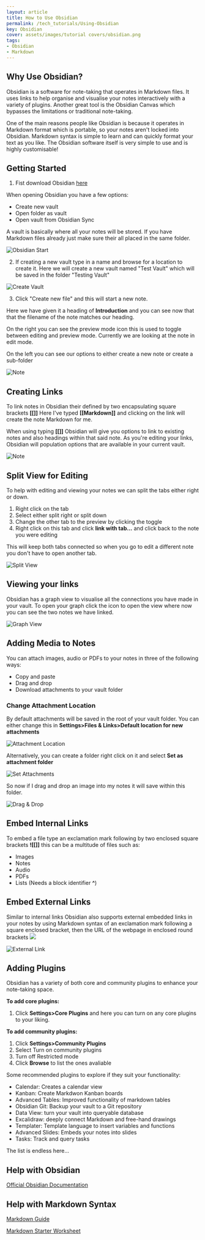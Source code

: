 ```yaml
---
layout: article
title: How to Use Obsidian
permalink: /tech_tutorials/Using-Obsidian
key: Obsidian
cover: assets/images/tutorial covers/obsidian.png
tags: 
- Obsidian
- Markdown
---
```


## Why Use Obsidian?

Obsidian is a software for note-taking that operates in Markdown files. It uses links to help organise and visualise your notes interactively with a variety of plugins. Another great tool is the Obsidian Canvas which bypasses the limitations or traditional note-taking.

One of the main reasons people like Obsidian is because it operates in Markdown format which is portable, so your notes aren't locked into Obsidian. Markdown syntax is simple to learn and can quickly format your text as you like. The Obsidian software itself is very simple to use and is highly customisable!

## Getting Started

1. Fist download Obsidian [here](https://obsidian.md)

When opening Obsidian you have a few options:

- Create new vault
- Open folder as vault
- Open vault from Obsidian Sync

A vault is basically where all your notes will be stored. If you have Markdown files already just make sure their all placed in the same folder.

![Obsidian Start](/assets/images/obsidian/startup.png)

2. If creating a new vault type in a name and browse for a location to create it. Here we will create a new vault named "Test Vault" which will be saved in the folder "Testing Vault"

![Create Vault](/assets/images/obsidian/create-vault.png)

3. Click "Create new file" and this will start a new note.

Here we have given it a heading of **Introduction** and you can see now that that the filename of the note matches our heading.

On the right you can see the preview mode icon this is used to toggle between editing and preview mode. Currently we are looking at the note in edit mode.

On the left you can see our options to either create a new note or create a sub-folder

![Note](/assets/images/obsidian/note.png)

## Creating Links

To link notes in Obsidian their defined by two encapsulating square brackets **[[]]** Here I've typed **[[Markdown]]** and clicking on the link will create the note Markdown for me.

When using typing **[[]]** Obsidian will give you options to link to existing notes and also headings within that said note. As you're editing your links, Obsidian will population options that are available in your current vault.

![Note](/assets/images/obsidian/link.png)

## Split View for Editing

To help with editing and viewing your notes we can split the tabs either right or down.

1. Right click on the tab
2. Select either split right or split down
3. Change the other tab to the preview by clicking the toggle
4. Right click on this tab and click **link with tab...** and click back to the note you were editing

This will keep both tabs connected so when you go to edit a different note you don't have to open another tab.

![Split View](/assets/images/obsidian/split-view.gif)

## Viewing your links

Obsidian has a graph view to visualise all the connections you have made in your vault. To open your graph click the icon to open the view where now you can see the two notes we have linked.

![Graph View](/assets/images/obsidian/graph.png)

## Adding Media to Notes

You can attach images, audio or PDFs to your notes in three of the following ways:

- Copy and paste
- Drag and drop
- Download attachments to your vault folder

### Change Attachment Location

By default attachments will be saved in the root of your vault folder. You can either change this in **Settings>Files & Links>Default location for new attachments**

![Attachment Location](/assets/images/obsidian/attachment-location.png)

Alternatively, you can create a folder right click on it and select **Set as attachment folder**

![Set Attachments](/assets/images/obsidian/set-attachments.png)

So now if I drag and drop an image into my notes it will save within this folder.

![Drag & Drop](/assets/images/obsidian/drag-and-drop.png)

## Embed Internal Links

To embed a file type an exclamation mark following by two enclosed square brackets **![[]]** this can be a multitude of files such as:

- Images
- Notes
- Audio
- PDFs
- Lists (Needs a block identifier **^**)

## Embed External Links

Similar to internal links Obsidian also supports external embedded links in your notes by using Markdown syntax of an exclamation mark following a square enclosed bracket, then the URL of the webpage in enclosed round brackets **![](URL)**

![External Link](/assets/images/obsidian/external-link.png)

## Adding Plugins

Obsidian has a variety of both core and community plugins to enhance your note-taking space.

**To add core plugins:**

1. Click **Settings>Core Plugins** and here you can turn on any core plugins to your liking.

**To add community plugins:**

1. Click **Settings>Community Plugins**
2. Select Turn on community plugins
3. Turn off Restricted mode
4. Click **Browse** to list the ones avaliable

Some recommended plugins to explore if they suit your functionality:

- Calendar: Creates a calendar view
- Kanban: Create Markdwon Kanban boards
- Advanced Tables: Improved functionality of markdown tables
- Obsidian Git: Backup your vault to a Git repository
- Data View: turn your vault into queryable database
- Excalidraw: deeply connect Markdown and free-hand drawings
- Templater: Template language to insert variables and functions
- Advanced Slides: Embeds your notes into slides
- Tasks: Track and query tasks

The list is endless here...

## Help with Obsidian

[Official Obsidian Documentation](https://help.obsidian.md)

## Help with Markdown Syntax

[Markdown Guide](https://www.markdownguide.org)

[Markdown Starter Worksheet](/tech_tutorials/Markdown)